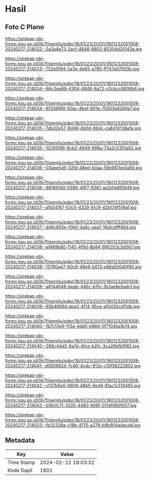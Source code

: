 # Hasil

## Foto C Plano

https://sirekap-obj-formc.kpu.go.id/0b7f/pemilu/pdpr/18/01/23/20/01/1801232001008-20240217-214032--2a3a4e73-2acf-4648-8802-65304d20143a.jpg

https://sirekap-obj-formc.kpu.go.id/0b7f/pemilu/pdpr/18/01/23/20/01/1801232001008-20240217-214033--752e9194-2a3e-4e65-a785-ff747a07003b.jpg

https://sirekap-obj-formc.kpu.go.id/0b7f/pemilu/pdpr/18/01/23/20/01/1801232001008-20240217-214034--66c3ea99-4304-4848-8a72-c0cbcc8936b6.jpg

https://sirekap-obj-formc.kpu.go.id/0b7f/pemilu/pdpr/18/01/23/20/01/1801232001008-20240217-214034--6f31d699-50ac-4bef-801e-75503e8269a7.jpg

https://sirekap-obj-formc.kpu.go.id/0b7f/pemilu/pdpr/18/01/23/20/01/1801232001008-20240217-214035--7db32e57-8d46-4b0d-864c-ca8410138efe.jpg

https://sirekap-obj-formc.kpu.go.id/0b7f/pemilu/pdpr/18/01/23/20/01/1801232001008-20240217-214035--10295f86-9cb2-4949-998a-73a2c5351a92.jpg

https://sirekap-obj-formc.kpu.go.id/0b7f/pemilu/pdpr/18/01/23/20/01/1801232001008-20240217-214036--03aee5d5-32fd-48ed-b0aa-59e987be0a50.jpg

https://sirekap-obj-formc.kpu.go.id/0b7f/pemilu/pdpr/18/01/23/20/01/1801232001008-20240217-214036--861861d0-0389-49f7-9361-ae2d1e8f0649.jpg

https://sirekap-obj-formc.kpu.go.id/0b7f/pemilu/pdpr/18/01/23/20/01/1801232001008-20240217-214037--a1b54187-03c5-4329-81c9-42bf7df516af.jpg

https://sirekap-obj-formc.kpu.go.id/0b7f/pemilu/pdpr/18/01/23/20/01/1801232001008-20240217-214037--d49c855e-f0b0-4a6c-aea1-16a1cdfff46d.jpg

https://sirekap-obj-formc.kpu.go.id/0b7f/pemilu/pdpr/18/01/23/20/01/1801232001008-20240217-214038--ef489b80-f145-4f9d-8b84-990203c5d567.jpg

https://sirekap-obj-formc.kpu.go.id/0b7f/pemilu/pdpr/18/01/23/20/01/1801232001008-20240217-214038--15760a47-60c8-48e9-b013-e86a500d0f90.jpg

https://sirekap-obj-formc.kpu.go.id/0b7f/pemilu/pdpr/18/01/23/20/01/1801232001008-20240217-214039--a8144648-beab-446c-b15c-fb2ae8e5adcf.jpg

https://sirekap-obj-formc.kpu.go.id/0b7f/pemilu/pdpr/18/01/23/20/01/1801232001008-20240217-214039--85b4898d-aba2-4f14-95ce-af0430cd11db.jpg

https://sirekap-obj-formc.kpu.go.id/0b7f/pemilu/pdpr/18/01/23/20/01/1801232001008-20240217-214040--fb7c13e9-113a-4dd0-b98d-0f7104ba1b74.jpg

https://sirekap-obj-formc.kpu.go.id/0b7f/pemilu/pdpr/18/01/23/20/01/1801232001008-20240217-214040--288c44d2-8a7d-4fce-b2fc-3ca26bfb1582.jpg

https://sirekap-obj-formc.kpu.go.id/0b7f/pemilu/pdpr/18/01/23/20/01/1801232001008-20240217-214041--d0808924-7c40-4c4c-912e-c10f56222802.jpg

https://sirekap-obj-formc.kpu.go.id/0b7f/pemilu/pdpr/18/01/23/20/01/1801232001008-20240217-214042--cf37b6e0-6609-48b5-9ed4-81ac1c519465.jpg

https://sirekap-obj-formc.kpu.go.id/0b7f/pemilu/pdpr/18/01/23/20/01/1801232001008-20240217-214042--b16cfc71-3320-4480-906f-011df990f007.jpg

https://sirekap-obj-formc.kpu.go.id/0b7f/pemilu/pdpr/18/01/23/20/01/1801232001008-20240217-214033--fb32338a-c18b-4175-a279-b8b904adacdd.jpg


## Metadata

| Key        | Value               |
| ---------- | ------------------- |
| Time Stamp | 2024-02-22 18:03:32 |
| Kode Dapil | 1801                |



